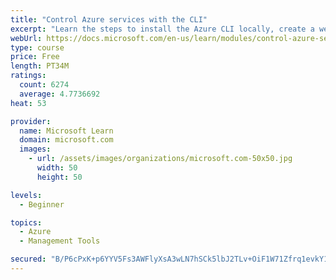 ```yaml
---
title: "Control Azure services with the CLI"
excerpt: "Learn the steps to install the Azure CLI locally, create a website, and manage Azure resources using the CLI."
webUrl: https://docs.microsoft.com/en-us/learn/modules/control-azure-services-with-cli/
type: course
price: Free
length: PT34M
ratings:
  count: 6274
  average: 4.7736692
heat: 53

provider:
  name: Microsoft Learn
  domain: microsoft.com
  images:
    - url: /assets/images/organizations/microsoft.com-50x50.jpg
      width: 50
      height: 50

levels:
  - Beginner

topics:
  - Azure
  - Management Tools

secured: "B/P6cPxK+p6YYV5Fs3AWFlyXsA3wLN7hSCk5lbJ2TLv+OiF1W71Zfrq1evkY1pgytHBMkT3pDIROGuiN0b4goDXA18JLvLg3Jkkuk+1e1RZUa1brWJx854KwoPIqslUFhDbMiAJmBKgzdOPxiTDkQ2fYp7t91McErjlcbmu7LUYIiWdgbYEWRaoK20613ZQdYkYYhLPHSVKydIfoe5+AZ86oMNt03PxhyiPBGq2wcKieslRJmj8AsMfIjEMSW5BDO0HWAlpB7m6pQCZEKani0beoigV9Bu9UG2WQr9VG/7N2ogMET/KZFQerPZ49/N+j1xGT9FB7wvSW6WcK1zP0Pq9rs4DhwrMgpeTDjmAoQ+AVLVrWwpLZ5/seHcaXi6SInmrx0M2aJqgzSi7JjakTFf0xdP1bc68POYvDlICC3e8=;HU0n516ULYHKnekWwmekIw=="
---
```


